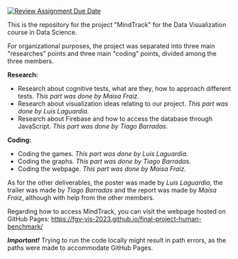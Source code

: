[![Review Assignment Due Date](https://classroom.github.com/assets/deadline-readme-button-24ddc0f5d75046c5622901739e7c5dd533143b0c8e959d652212380cedb1ea36.svg)](https://classroom.github.com/a/bJdnex5_)

This is the repository for the project "MindTrack" for the Data Visualization course in Data Science.

For organizational purposes, the project was separated into three main "researches" points and three main "coding" points, divided among the three members.

**Research:**

+ Research about cognitive tests, what are they, how to approach different tests. *This part was done by Maisa Fraiz.*
+ Research about visualization ideas relating to our project. *This part was done by Luis Laguardia.*
+ Research about Firebase and how to access the database through JavaScript. *This part was done by Tiago Barradas.*

**Coding:**

+ Coding the games. *This part was done by Luis Laguardia.*
+ Coding the graphs. *This part was done by Tiago Barradas.*
+ Coding the webpage. *This part was done by Maisa Fraiz.*

As for the other deliverables, the poster was made by *Luis Laguardia*, the trailer was made by *Tiago Barradas* and the report was made by *Maisa Fraiz*, although with help from the other members.

Regarding how to access MindTrack, you can visit the webpage hosted on GitHub Pages: https://fgv-vis-2023.github.io/final-project-human-benchmark/

***Important!*** Trying to run the code locally might result in path errors, as the paths were made to accommodate GitHub Pages.



